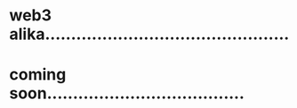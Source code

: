# web3 alika...............................................
# coming soon......................................
